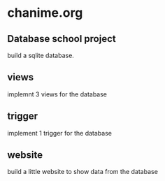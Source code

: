 # chanime.org

## Database school project
build a sqlite database.

## views
implemnt 3 views for the database

## trigger
implement 1 trigger for the database

## website
build a little website to show data from the database
